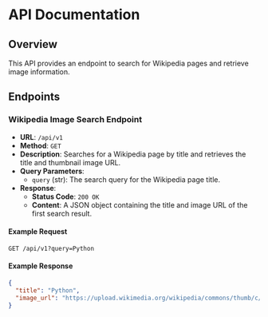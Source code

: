 # API Documentation

## Overview
This API provides an endpoint to search for Wikipedia pages and retrieve image information.

## Endpoints

### Wikipedia Image Search Endpoint
- **URL**: `/api/v1`
- **Method**: `GET`
- **Description**: Searches for a Wikipedia page by title and retrieves the title and thumbnail image URL.
- **Query Parameters**:
  - `query` (str): The search query for the Wikipedia page title.
- **Response**:
  - **Status Code**: `200 OK`
  - **Content**: A JSON object containing the title and image URL of the first search result.

#### Example Request
```http
GET /api/v1?query=Python
```

#### Example Response
```json
{
  "title": "Python",
  "image_url": "https://upload.wikimedia.org/wikipedia/commons/thumb/c/c3/Python-logo-notext.svg/1024px-Python-logo-notext.svg.png"
}
```


